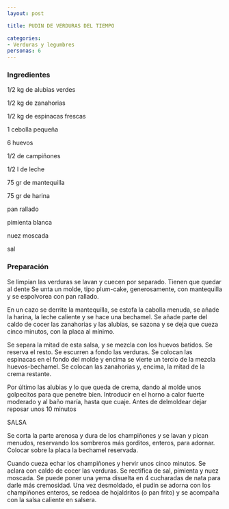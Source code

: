 ```yaml
---
layout: post

title: PUDIN DE VERDURAS DEL TIEMPO

categories:
- Verduras y legumbres
personas: 6 
---
```


<h3>Ingredientes</h3>
1/2 kg de alubias verdes

1/2 kg de zanahorias

1/2 kg de espinacas frescas

1 cebolla pequeña

6 huevos

1/2 de campiñones

1/2 l de leche

75 gr de mantequilla

75 gr de harina

pan rallado

pimienta blanca

nuez moscada

sal

<h3>Preparación</h3>
Se limpian las verduras se lavan y cuecen por separado. Tienen que quedar al dente Se unta un molde, tipo plum-cake, generosamente, con mantequilla y se espolvorea con pan rallado.

En un cazo se derrite la mantequilla, se estofa la cabolla menuda, se añade la harina, la leche caliente y se hace una bechamel. Se añade parte del caldo de cocer las zanahorias y las alubias, se sazona y se deja que cueza cinco minutos, con la placa al mínimo.

Se separa la mitad de esta salsa, y se mezcla con los huevos batidos. Se reserva el resto. Se escurren a fondo las verduras. Se colocan las espinacas en el fondo del molde y encima se vierte un tercio de la mezcla huevos-bechamel. Se colocan las zanahorias y, encima, la mitad de la crema restante.

Por último las alubias y lo que queda de crema, dando al molde unos golpecitos para que penetre bien. Introducir en el horno a calor fuerte moderado y al baño maría, hasta que cuaje. Antes de delmoldear dejar reposar unos 10 minutos

SALSA

Se corta la parte arenosa y dura de los champiñones y se lavan y pican menudos, reservando los sombreros más gorditos, enteros, para adornar. Colocar sobre la placa la bechamel reservada.

Cuando cueza echar los champiñones y hervir unos cinco minutos. Se aclara con caldo de cocer las verduras. Se rectifica de sal, pimienta y nuez moscada. Se puede poner una yema disuelta en 4 cucharadas de nata para darle más cremosidad. Una vez desmoldado, el pudin se adorna con los champiñones enteros, se redoea de hojaldritos (o pan frito) y se acompaña con la salsa caliente en salsera.
